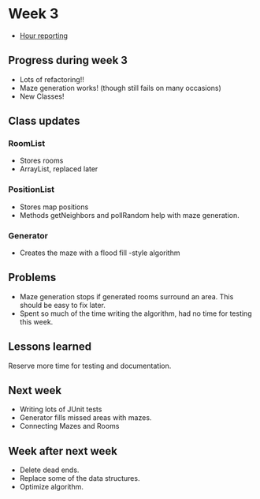 # Week 3

- [Hour reporting](https://github.com/hajame/RandomDungeonGenerator2000/blob/master/documentation/hour_report.md)

## Progress during week 3

- Lots of refactoring!!
- Maze generation works! (though still fails on many occasions)
- New Classes!

## Class updates

### RoomList

- Stores rooms
- ArrayList, replaced later

### PositionList

- Stores map positions
- Methods getNeighbors and pollRandom help with maze generation.

### Generator

- Creates the maze with a flood fill -style algorithm

## Problems

- Maze generation stops if generated rooms surround an area. This should be easy to fix later.
- Spent so much of the time writing the algorithm, had no time for testing this week.

## Lessons learned

Reserve more time for testing and documentation.

## Next week

- Writing lots of JUnit tests
- Generator fills missed areas with mazes.
- Connecting Mazes and Rooms

## Week after next week

- Delete dead ends.
- Replace some of the data structures.
- Optimize algorithm.
